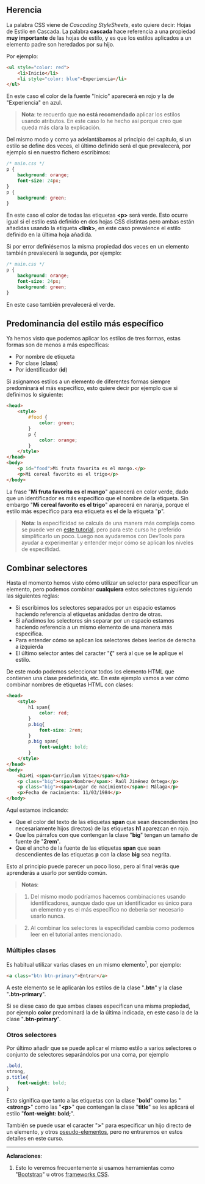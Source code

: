 ## Herencia

La palabra CSS viene de _Cascading StyleSheets_, esto quiere decir: Hojas de Estilo en Cascada. La palabra **cascada** hace referencia a una propiedad **muy importante** de las hojas de estilo, y es que los estilos aplicados a un elemento padre son heredados por su hijo.

Por ejemplo:

```html
<ul style="color: red">
    <li>Inicio</li>
    <li style="color: blue">Experiencia</li>
</ul>
```

En este caso el color de la fuente "Inicio" aparecerá en rojo y la de "Experiencia" en azul.

> **Nota**: te recuerdo que **no está recomendado** aplicar los estilos usando atributos. En este caso lo he hecho así porque creo que queda más clara la explicación.

Del mismo modo y como ya adelantábamos al principio del capítulo, si un estilo se define dos veces, el último definido será el que prevalecerá, por ejemplo si en nuestro fichero escribimos:

```css
/* main.css */
p { 
    background: orange; 
    font-size: 24px; 
} 
p { 
    background: green; 
}
```

En este caso el color de todas las etiquetas **&lt;p&gt;** será verde. Esto ocurre igual si el estilo está definido en dos hojas CSS distintas pero ambas están añadidas usando la etiqueta **&lt;link&gt;**, en este caso prevalence el estilo definido en la última hoja añadida.

Si por error definiésemos la misma propiedad dos veces en un elemento también prevalecerá la segunda, por ejemplo:

```css
/* main.css */
p {
    background: orange;
    font-size: 24px;
    background: green;
}
```

En este caso también prevalecerá el verde.

## Predominancia del estilo más específico

Ya hemos visto que podemos aplicar los estilos de tres formas, estas formas son de menos a más específicas:

* Por nombre de etiqueta
* Por clase \(**class**\)
* Por identificador \(**id**\)

Si asignamos estilos a un elemento de diferentes formas siempre predominará el más específico, esto quiere decir por ejemplo que si definimos lo siguiente:

```html
<head>
    <style>
        #food { 
            color: green; 
        } 
        p { 
            color: orange; 
        }
    </style>
</head>
<body>
    <p id="food">Mi fruta favorita es el mango.</p>
    <p>Mi cereal favorito es el trigo</p>
</body>
```

La frase "**Mi fruta favorita es el mango**" aparecerá en color verde, dado que un identificador es más específico que el nombre de la etiqueta. Sin embargo "**Mi cereal favorito es el trigo**" aparecerá en naranja, porque el estilo más específico para esa etiqueta es el de la etiqueta "**p**".

> **Nota**: la especificidad se calcula de una manera más compleja como se puede ver en [este tutorial](http://learn.shayhowe.com/html-css/getting-to-know-css/#specificity), pero para este curso he preferido simplificarlo un poco. Luego nos ayudaremos con DevTools para ayudar a experimentar y entender mejor cómo se aplican los niveles de especifidad.

## Combinar selectores

Hasta el momento hemos visto cómo utilizar un selector para especificar un elemento, pero podemos combinar **cualquiera** estos selectores siguiendo las siguientes reglas:

* Si escribimos los selectores separados por un espacio estamos haciendo referencia al etiquetas anidadas dentro de otras.
* Si añadimos los selectores sin separar por un espacio estamos haciendo referencia a un mismo elemento de una manera más específica.
* Para entender cómo se aplican los selectores debes leerlos de derecha a izquierda
* El último selector antes del caracter "**{**" será al que se le aplique el estilo.

De este modo podemos seleccionar todos los elemento HTML que contienen una clase predefinida, etc. En este ejemplo vamos a ver cómo combinar nombres de etiquetas HTML con clases:

```html
<head>
    <style>
        h1 span{
            color: red;
        }
        p.big{
            font-size: 2rem;
        }
        p.big span{
            font-weight: bold;
        }
    </style>
</head>
<body>
    <h1>Mi <span>Curriculum Vitae</span></h1>
    <p class="big"><span>Nombre</span>: Raúl Jiménez Ortega</p>
    <p class="big"><span>Lugar de nacimiento</span>: Málaga</p>
    <p>Fecha de nacimiento: 11/03/1984</p>
</body>
```

Aquí estamos indicando:

* Que el color del texto de las etiquetas **span** que sean descendientes \(no necesariamente hijos directos\) de las etiquetas **h1** aparezcan en rojo.
* Que los párrafos con que contengan la clase "**big**" tengan un tamaño de fuente de "**2rem**".
* Que el ancho de la fuente de las etiquetas **span** que sean descendientes de las etiquetas **p** con la clase **big** sea negrita.

Esto al principio puede parecer un poco lioso, pero al final verás que aprenderás a usarlo por sentido común.

> **Notas**: 

> 1. Del mismo modo podríamos hacemos combinaciones usando identificadores, aunque dado que un identificador es único para un elemento y es el más específico no debería ser necesario usarlo nunca.

> 2. Al combinar los selectores la especifidad cambia como podemos leer en el tutorial antes mencionado.

### Múltiples clases

Es habitual utilizar varias clases en un mismo elemento<sup>1</sup>, por ejemplo:

```html
<a class="btn btn-primary">Entrar</a>
```
A este elemento se le aplicarán los estilos de la clase "**.btn**" y la clase "**.btn-primary**".

Si se diese caso de que ambas clases especifican una misma propiedad, por ejemplo **color** predominará la de la última indicada, en este caso la de la clase "**.btn-primary**".

### Otros selectores

Por último añadir que se puede aplicar el mismo estilo a varios selectores o conjunto de selectores separándolos por una coma, por ejemplo

```css
.bold,
strong,
p.title{
    font-weight: bold;
}
```
Esto significa que tanto a las etiquetas con la clase "**bold**" como las "**&lt;strong&gt;**" como las "**&lt;p&gt;**" que contengan la clase "**title**" se les aplicará el estilo "**font-weight: bold;**".

También se puede usar el caracter "**&gt;**" para especificar un hijo directo de un elemento, y otros [pseudo-elementos](https://developer.mozilla.org/en/docs/Web/CSS/Pseudo-elements), pero no entraremos en estos detalles en este curso.

---
**Aclaraciones**:

1. Esto lo veremos frecuentemente si usamos herramientas como "[Bootstrap](https://es.wikipedia.org/wiki/Twitter_Bootstrap)" u otros [frameworks CSS](https://es.wikipedia.org/wiki/Framework_de_CSS).

